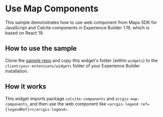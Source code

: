# Use Map Components
This sample demonstrates how to use web component from Maps SDK for JavaScript and Calcite components in Experience Builder 1.19, which is based on React 19.

## How to use the sample
Clone the [sample repo](https://github.com/esri/arcgis-experience-builder-sdk-resources) and copy this widget's folder (within `widgets`) to the `client/your-extensions/widgets` folder of your Experience Builder installation.

## How it works
This widget imports package `calcite-components` and `arcgis-map-components`, and then use the web component like `<arcgis-legend ref={legendRef}></arcgis-legend>`.
